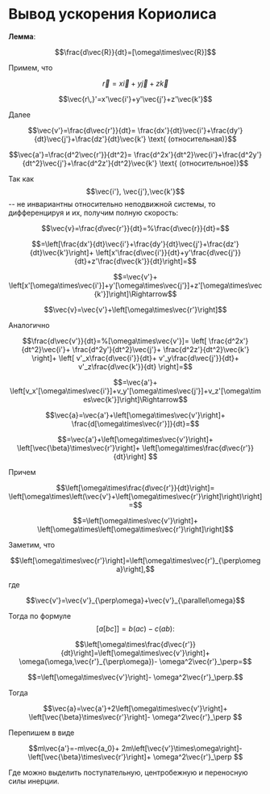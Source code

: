 ﻿<h1>Вывод ускорения Кориолиса</h1>
<!--tags:mechanic-->
<!--d-->   

**Лемма**:

$$\frac{d\vec{R}}{dt}=[\omega\times\vec{R}]$$

Примем, что

$$\vec{r}=x\vec{i}+y\vec{j}+z\vec{k}$$

$$\vec{r\,}'=x'\vec{i'}+y'\vec{j'}+z'\vec{k'}$$

Далее

$$\vec{v'}=\frac{d\vec{r'}}{dt}=
\frac{dx'}{dt}\vec{i'}+\frac{dy'}{dt}\vec{j'}+\frac{dz'}{dt}\vec{k'} \text{ (относительная)}$$

$$\vec{a'}=\frac{d^2\vec{r'}}{dt^2}=
\frac{d^2x'}{dt^2}\vec{i'}+\frac{d^2y'}{dt^2}\vec{j'}+\frac{d^2z'}{dt^2}\vec{k'} \text{ (относительное)}$$

Так как $$\vec{i'}, \vec{j'},\vec{k'}$$ -- не инвариантны относительно неподвижной системы, то дифференцируя и их, получим полную скорость:

$$\vec{v}=\frac{d\vec{r'}}{dt}=%\frac{d\vec{r}}{dt}=$$

$$=\left[\frac{dx'}{dt}\vec{i'}+\frac{dy'}{dt}\vec{j'}+\frac{dz'}{dt}\vec{k'}\right]+
\left[x'\frac{d\vec{i'}}{dt}+y'\frac{d\vec{j'}}{dt}+z'\frac{d\vec{k'}}{dt}\right]=$$

$$=\vec{v'}+
\left[x'[\omega\times\vec{i'}]+y'[\omega\times\vec{j'}]+z'[\omega\times\vec{k'}]\right]\Rightarrow$$

$$\vec{v}=\vec{v'}+\left[\omega\times\vec{r'}\right]$$

Аналогично

$$\frac{d\vec{v'}}{dt}=%[\omega\times\vec{v'}]=
\left[
\frac{d^2x'}{dt^2}\vec{i'}+
\frac{d^2y'}{dt^2}\vec{j'}+
\frac{d^2z'}{dt^2}\vec{k'} 
\right]+
\left[
v'_x\frac{d\vec{i'}}{dt}+
v'_y\frac{d\vec{j'}}{dt}+
v'_z\frac{d\vec{k'}}{dt} 
\right]=$$

$$=\vec{a'}+
\left[v_x'[\omega\times\vec{i'}]+v_y'[\omega\times\vec{j'}]+v_z'[\omega\times\vec{k'}]\right]\Rightarrow$$

$$\vec{a}=\vec{a'}+\left[\omega\times\vec{v'}\right]+
\frac{d[\omega\times\vec{r'}]}{dt}=$$

$$=\vec{a'}+\left[\omega\times\vec{v'}\right]+
\left[\vec{\beta}\times\vec{r'}\right]+
\left[\omega\times\frac{d\vec{r'}}{dt}\right]
$$

Причем 

$$\left[\omega\times\frac{d\vec{r'}}{dt}\right]=
\left[\omega\times\left(\vec{v'}+\left[\omega\times\vec{r'}\right]\right)\right]=$$

$$=\left[\omega\times\vec{v'}\right]+
\left[\omega\times\left[\omega\times\vec{r'}\right]\right]$$

Заметим, что

$$\left[\omega\times\vec{r'}\right]=\left[\omega\times\vec{r'}_{\perp\omega}\right],$$

где 

$$\vec{v'}=\vec{v'}_{\perp\omega}+\vec{v'}_{\parallel\omega}$$

Тогда по формуле $$[a[bc]]=b(ac)-c(ab):$$

$$\left[\omega\times\frac{d\vec{r'}}{dt}\right]=\left[\omega\times\vec{v'}\right]+
\omega(\omega,\vec{r'}_{\perp\omega})-
\omega^2\vec{r'}_\perp=$$

$$=\left[\omega\times\vec{v'}\right]-
\omega^2\vec{r'}_\perp.$$

Тогда

$$\vec{a}=\vec{a'}+2\left[\omega\times\vec{v'}\right]+
\left[\vec{\beta}\times\vec{r'}\right]-
\omega^2\vec{r'}_\perp
$$

Перепишем в виде

$$m\vec{a'}=-m\vec{a_0}+
2m\left[\vec{v'}\times\omega\right]-
\left[\vec{\beta}\times\vec{r'}\right]+
\omega^2\vec{r'}_\perp
$$

Где можно выделить поступательную, центробежную и переносную силы инерции.










